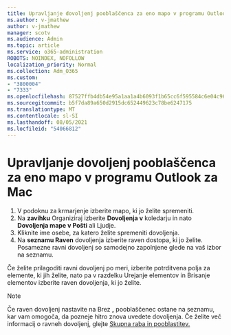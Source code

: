 ```yaml
---
title: Upravljanje dovoljenj pooblaščenca za eno mapo v programu Outlook za Mac
ms.author: v-jmathew
author: v-jmathew
manager: scotv
ms.audience: Admin
ms.topic: article
ms.service: o365-administration
ROBOTS: NOINDEX, NOFOLLOW
localization_priority: Normal
ms.collection: Adm_O365
ms.custom:
- "3800004"
- "7333"
ms.openlocfilehash: 87527ffb4db54e95a1aa1a4b6093f1b65cc6f595584c6e04c9657ee7210f0201
ms.sourcegitcommit: b5f7da89a650d2915dc652449623c78be6247175
ms.translationtype: MT
ms.contentlocale: sl-SI
ms.lasthandoff: 08/05/2021
ms.locfileid: "54066812"
---
```

# <a name="manage-delegate-permissions-for-a-single-folder-in-outlook-for-mac"></a>Upravljanje dovoljenj pooblaščenca za eno mapo v programu Outlook za Mac

1. V podoknu za krmarjenje izberite mapo, ki jo želite spremeniti.
2. Na **zavihku** Organiziraj izberite **Dovoljenja v** koledarju in nato **Dovoljenja mape v Pošti** ali Ljudje.
3. Kliknite ime osebe, za katero želite spremeniti dovoljenja.
4. Na **seznamu Raven** dovoljenja izberite raven dostopa, ki jo želite. Posamezne ravni dovoljenj so samodejno zapolnjene glede na vaš izbor na seznamu.

Če želite prilagoditi ravni dovoljenj po meri, izberite potrditvena  polja za elemente, ki jih želite, nato pa v razdelku Urejanje elementov in Brisanje elementov izberite raven dovoljenja, ki jo želite.

> [!NOTE]
> Če raven dovoljenj nastavite na Brez **,** pooblaščenec ostane na seznamu, kar vam omogoča, da pozneje hitro znova uvedete dovoljenja. Če želite več informacij o ravneh dovoljenj, glejte [Skupna raba in pooblastitev.](https://support.microsoft.com/office/options-for-sharing-and-delegating-folders-in-outlook-for-mac-480d8054-68ce-4150-ba1e-b9b7f2fc4ce5)
